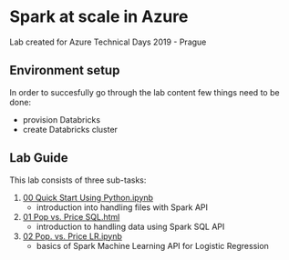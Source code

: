 # Spark at scale in Azure
Lab created for Azure Technical Days 2019 - Prague


## Environment setup
In order to succesfully go through the lab content few things need to be done:

- provision Databricks
- create Databricks cluster

## Lab Guide
This lab consists of three sub-tasks:
1. [00 Quick Start Using Python.ipynb](./00_Quick_Start_Using_Python.ipynb)
    - introduction into handling files with Spark API
1. [01 Pop vs. Price SQL.html](./01_Pop_vs_Price_SQL.html)
    - introduction to handling data using Spark SQL API
1. [02 Pop. vs. Price LR.ipynb](02_Pop_vs_Price_LR.ipynb)
    - basics of Spark Machine Learning API for Logistic Regression





